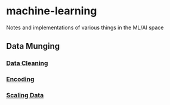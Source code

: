 # machine-learning

Notes and implementations of various things in the ML/AI space

## Data Munging

### [Data Cleaning](./data_munging/DATA_CLEANING.md)

### [Encoding](./data_munging/ENCODING.md)

### [Scaling Data](./data_munging/SCALING.md)
